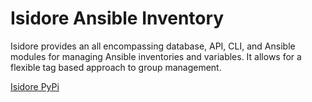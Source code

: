 Isidore Ansible Inventory
=========================

Isidore provides an all encompassing database, API, CLI, and Ansible modules
for managing Ansible inventories and variables. It allows for a flexible tag
based approach to group management. 

[Isidore PyPi](pypi.org/project/isidore/)


